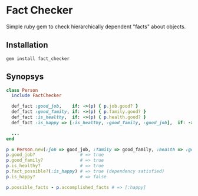 # Fact Checker

  Simple ruby gem to check hierarchically dependent "facts" about objects.

## Installation

    gem install fact_checker

## Synopsys

``` ruby
class Person
  include FactChecker

  def_fact :good_job,    if: ->(p) { p.job.good? }
  def_fact :good_family, if: ->(p) { p.family.good? }
  def_fact :is_healthy,  if: ->(p) { p.health.good? }
  def_fact :is_happy => [:is_healthy, :good_family, :good_job],  if: ->(p) { ! p.too_clever? }

  ...
end

p = Person.new(:job => good_job, :family => good_family, :health => :good, :intellect => :too_clever)
p.good_job?                 # => true
p.good_family?              # => true
p.is_healthy?               # => true
p.fact_possible?(:is_happy) # => true (dependency satisfied)
p.is_happy?                 # => false

p.possible_facts - p.accomplished_facts # => [:happy]
```
